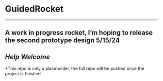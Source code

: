 # GuidedRocket
---
A work in progress rocket, I’m hoping to release the second prototype design 5/15/24
---
***Help Welcome***
---
*This repo is only a placeholder, the full repo will be pushed once the project is finished
